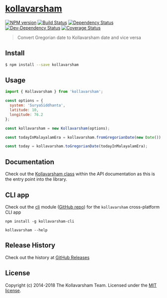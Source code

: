 # [kollavarsham](http://kollavarsham.org/)

[![NPM version](https://img.shields.io/npm/v/kollavarsham.svg)](https://npmjs.org/package/kollavarsham) [![Build Status](https://img.shields.io/travis/kollavarsham/kollavarsham-js.svg)](https://travis-ci.org/kollavarsham/kollavarsham-js) [![Dependency Status](https://img.shields.io/david/kollavarsham/kollavarsham-js.svg)](https://david-dm.org/kollavarsham/kollavarsham-js) [![Dev-Dependency Status](https://img.shields.io/david/dev/kollavarsham/kollavarsham-js.svg)](https://david-dm.org/kollavarsham/kollavarsham-js#info=devDependencies&view=table) [![Coverage Status](https://coveralls.io/repos/github/kollavarsham/kollavarsham-js/badge.svg?branch=master)](https://coveralls.io/github/kollavarsham/kollavarsham-js?branch=master)

> Convert Gregorian date to Kollavarsham date and vice versa

## Install

```sh
$ npm install --save kollavarsham
```

## Usage

```js
import { Kollavarsham } from 'kollavarsham';

const options = {
  system: 'SuryaSiddhanta',
  latitude: 10,
  longitude: 76.2
};

const kollavarsham = new Kollavarsham(options);

const todayInMalayalamEra = kollavarsham.fromGregorianDate(new Date());

const today = kollavarsham.toGregorianDate(todayInMalayalamEra);
```

## Documentation

Check out the [Kollavarsham class](https://kollavarsham.org/kollavarsham-js/module-kollavarsham.Kollavarsham.html) within the API documentation as this is the entry point into the library.

## CLI app

Check out the [cli](https://www.npmjs.com/package/kollavarsham-cli) module ([GitHub repo](https://github.com/kollavarsham/cli)) for the `kollavarsham` cross-platform CLI app

```plain
npm install -g kollavarsham-cli

kollavarsham --help
```

## Release History

Check out the history at [GitHub Releases](https://github.com/kollavarsham/kollavarsham-js/releases)

## License

Copyright (c) 2014-2018 The Kollavarsham Team. Licensed under the [MIT license](http://kollavarsham.org/LICENSE.txt).
